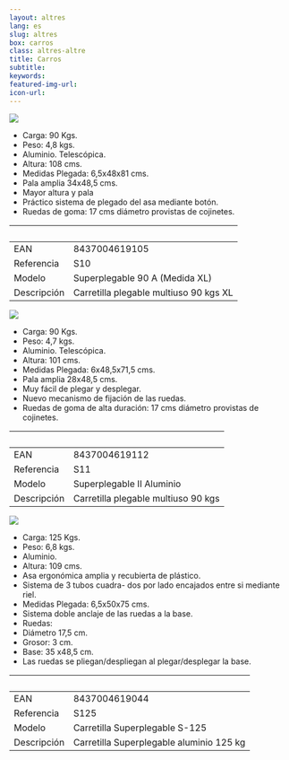 ```yaml
---
layout: altres
lang: es
slug: altres
box: carros
class: altres-altre
title: Carros
subtitle:
keywords: 
featured-img-url:
icon-url: 
--- 
```

 	
<p class="text-center"><img src="{{ site.base_url }}/assets/img/01-thumbnail-box-fort-altres-carros-s10-superplegable.jpg"></p>

- Carga: 90 Kgs.
- Peso: 4,8 kgs.
- Aluminio. Telescópica.
- Altura: 108 cms.
- Medidas Plegada: 6,5x48x81 cms.
- Pala amplia 34x48,5 cms.
- Mayor altura y pala
- Práctico sistema de plegado del asa mediante botón.
- Ruedas de goma: 17 cms diámetro provistas de cojinetes.

&nbsp;|&nbsp;
 --- | ---
EAN|8437004619105
Referencia|S10
Modelo|Superplegable 90 A (Medida XL)
Descripción|Carretilla plegable multiuso 90 kgs XL

<p class="text-center"><img src="{{ site.base_url }}/assets/img/01-thumbnail-box-fort-altres-carros-s11-superplegable.jpg"></p>

- Carga: 90 Kgs.
- Peso: 4,7 kgs.
- Aluminio. Telescópica.
- Altura: 101 cms.
- Medidas Plegada: 6x48,5x71,5 cms.
- Pala amplia 28x48,5 cms.
- Muy fácil de plegar y desplegar.
- Nuevo mecanismo de fijación de las ruedas.
- Ruedas de goma de alta duración: 17 cms diámetro provistas de cojinetes.

&nbsp;|&nbsp;
 --- | ---
 EAN|8437004619112
 Referencia|S11
 Modelo|Superplegable II Aluminio
 Descripción|Carretilla plegable multiuso 90 kgs

<p class="text-center"><img src="{{ site.base_url }}/assets/img/01-thumbnail-box-fort-altres-carros-s125-superplegable.jpg"></p> 

- Carga: 125 Kgs.
- Peso: 6,8 kgs.
- Aluminio.
- Altura: 109 cms.
- Asa ergonómica amplia y recubierta de plástico.
- Sistema de 3 tubos cuadra- dos por lado encajados entre si mediante riel.
- Medidas Plegada: 6,5x50x75 cms.
- Sistema doble anclaje de las ruedas a la base.
- Ruedas:
- Diámetro 17,5 cm.
- Grosor: 3 cm.
- Base: 35 x48,5 cm.
- Las ruedas se pliegan/despliegan al plegar/desplegar la base.

&nbsp;|&nbsp;
 --- | ---
 EAN|8437004619044
 Referencia|S125
 Modelo|Carretilla Superplegable S-125
 Descripción|Carretilla Superplegable aluminio 125 kg